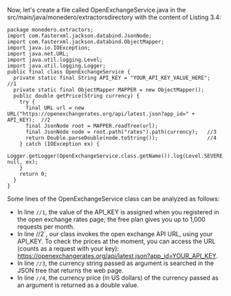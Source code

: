 Now, let's create a file called OpenExchangeService.java in the src/main/java/monedero/extractorsdirectory with the content of Listing 3.4:

```
package monedero.extractors;
import com.fasterxml.jackson.databind.JsonNode;
import com.fasterxml.jackson.databind.ObjectMapper;
import java.io.IOException;
import java.net.URL;
import java.util.logging.Level;
import java.util.logging.Logger;
public final class OpenExchangeService {
  private static final String API_KEY = "YOUR_API_KEY_VALUE_HERE";  //1
  private static final ObjectMapper MAPPER = new ObjectMapper();
  public double getPrice(String currency) {
    try {
      final URL url = new URL("https://openexchangerates.org/api/latest.json?app_id=" + API_KEY);  //2
      final JsonNode root = MAPPER.readTree(url);
      final JsonNode node = root.path("rates").path(currency);   //3
      return Double.parseDouble(node.toString());                //4
    } catch (IOException ex) {
   Logger.getLogger(OpenExchangeService.class.getName()).log(Level.SEVERE, null, ex);
    }
    return 0;
  }
}
```

Some lines of the OpenExchangeService class can be analyzed as follows:

- In line `//1`, the value of the API_KEY is assigned when you registered in the open exchange rates page; the free plan gives you up to 1,000 requests per month.
- In line //2`, our class invokes the open exchange API URL, using your API_KEY. To check the prices at the moment, you can access the URL (counts as a request with your key): https://openexchangerates.org/api/latest.json?app_id=YOUR_API_KEY.    
- In line `//3`, the currency string passed as argument is searched in the JSON tree that returns the web page.
- In line `//4`, the currency price (in US dollars) of the currency passed as an argument is returned as a double value.
 
